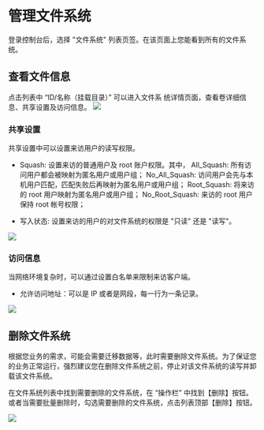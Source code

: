 # 管理文件系统
登录控制台后，选择 "文件系统" 列表页签。在该页面上您能看到所有的文件系统。

## 查看文件信息
点击列表中 “ID/名称（挂载目录）” 可以进入文件系 统详情页面，查看卷详细信息、共享设置及访问信息。
![](https://mc.qcloudimg.com/static/img/7c59641629a9f170797c6123f330424e/image.png)

### 共享设置
共享设置中可以设置来访用户的读写权限。

* Squash: 设置来访的普通用户及 root 账户权限。其中，
				All_Squash: 所有访问用户都会被映射为匿名用户或用户组；
				No_All_Squash: 访问用户会先与本机用户匹配，匹配失败后再映射为匿名用户或用户组；
				Root_Squash: 将来访的 root 用户映射为匿名用户或用户组；
				No_Root_Squash: 来访的 root 用户保持 root 帐号权限；

* 写入状态: 设置来访的用户的对文件系统的权限是 "只读" 还是 "读写"。

![](https://mc.qcloudimg.com/static/img/94c37fbfabe4eb20e7031c99333e687a/image.png)  


### 访问信息
当网络环境复杂时，可以通过设置白名单来限制来访客户端。

* 允许访问地址：可以是 IP 或者是网段，每一行为一条记录。

![](https://mc.qcloudimg.com/static/img/59d566beb871ebc8f50682fe9b0a2d67/image.png)


## 删除文件系统
根据您业务的需求，可能会需要迁移数据等，此时需要删除文件系统。为了保证您的业务正常运行，强烈建议您在删除文件系统之前，停止对该文件系统的读写并卸载该文件系统。

在文件系统列表中找到需要删除的文件系统，在 “操作栏” 中找到【删除】按钮。或者当需要批量删除时，勾选需要删除的文件系统，点击列表顶部【删除】按钮。

![](https://mc.qcloudimg.com/static/img/da12618eba120de24422170337e79c69/image.png)




